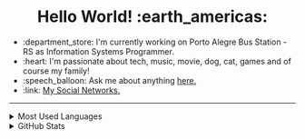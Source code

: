 <h1 align="center">Hello World! :earth_americas:</h1>

<ul>
  <li>:department_store: I'm currently working on Porto Alegre Bus Station - RS as Information Systems Programmer.</li>
  <li>:heart: I'm passionate about tech, music, movie, dog, cat, games and of course my family!</li>
  <li>:speech_balloon: Ask me about anything <a href="https://github.com/lucasrmagalhaes/lucasrmagalhaes/issues">here.</a></li>
  <li>:link: <a href="https://linktr.ee/lucasrmagalhaes">My Social Networks.</a></li>
</ul>

<hr>

<details>
    <summary>Most Used Languages</summary>
  
<div align="center">
  
[![Most Used Languages](https://github-readme-stats.vercel.app/api/top-langs/?username=lucasrmagalhaes&langs_count=20&layout=compact)](https://github.com/anuraghazra/github-readme-stats)

</div>

</details>

<details>
    <summary>GitHub Stats</summary>
  
<div align="center">
  
[![GitHub Stats](https://github-readme-stats.vercel.app/api?username=lucasrmagalhaes&show_icons=true&theme=highcontrast)](https://github.com/anuraghazra/github-readme-stats)

</div>

</details>
